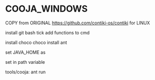 # COOJA_WINDOWS
COPY from ORIGINAL https://github.com/contiki-os/contiki for LINUX

install git bash tick add functions to cmd

install choco
choco install ant

set JAVA_HOME as 

set in path variable

tools/cooja: ant run

